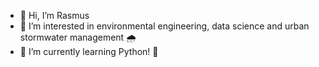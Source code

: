 - 👋 Hi, I’m Rasmus
- 👀 I’m interested in environmental engineering, data science and urban stormwater management 🌧
- 🌱 I’m currently learning Python! 🐍

<!---
rasmushagland/rasmushagland is a ✨ special ✨ repository because its `README.md` (this file) appears on your GitHub profile.
You can click the Preview link to take a look at your changes.
--->
